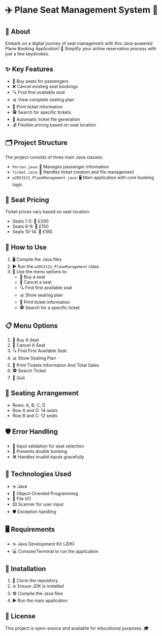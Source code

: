 # ✈️ Plane Seat Management System 🎫

## 🌟 About
Embark on a digital journey of seat management with this Java-powered Plane Booking Application! 🚀 Simplify your airline reservation process with just a few keystrokes. 

## ✨ Key Features
- 💺 Buy seats for passengers
- ❌ Cancel existing seat bookings
- 🔍 Find first available seat
- 📊 View complete seating plan
- 📝 Print ticket information
- 🕵️ Search for specific tickets
- 📁 Automatic ticket file generation
- 💰 Flexible pricing based on seat location

## 🗂️ Project Structure
The project consists of three main Java classes:
- `Person.java`: 👤 Manages passenger information
- `Ticket.java`: 🎫 Handles ticket creation and file management
- `w2053121_PlaneManagement.java`: 🖥️ Main application with core booking logic

## 💸 Seat Pricing
Ticket prices vary based on seat location:
- Seats 1-5: 💎 £200
- Seats 6-9: 🥈 £150
- Seats 10-14: 🥉 £180

## 🚀 How to Use
1. 🖥️ Compile the Java files
2. ▶️ Run the `w2053121_PlaneManagement` class
3. 📝 Use the menu options to:
   - 🎫 Buy a seat
   - 🚫 Cancel a seat
   - 🔍 Find first available seat
   - 📊 Show seating plan
   - 📝 Print ticket information
   - 🕵️ Search for a specific ticket

## 📋 Menu Options
1. 🎫 Buy A Seat
2. 🚫 Cancel A Seat
3. 🔍 Find First Available Seat
4. 📊 Show Seating Plan
5. 📝 Print Tickets Information And Total Sales
6. 🕵️ Search Ticket
0. 🏁 Quit

## 💺 Seating Arrangement
- Rows: A, B, C, D
- Row A and D: 14 seats
- Row B and C: 12 seats

## 🛡️ Error Handling
- 🚧 Input validation for seat selection
- 🚫 Prevents double booking
- 🛠️ Handles invalid inputs gracefully

## 🧰 Technologies Used
- ☕ Java
- 🧩 Object-Oriented Programming
- 📂 File I/O
- ⌨️ Scanner for user input
- 🛡️ Exception handling

## 🖥️ Requirements
- ☕ Java Development Kit (JDK)
- 💻 Console/Terminal to run the application

## 🔧 Installation
1. 🐑 Clone the repository
2. ☕ Ensure JDK is installed
3. 🛠️ Compile the Java files
4. ▶️ Run the main application

## 📜 License
This project is open-source and available for educational purposes. 🎓
